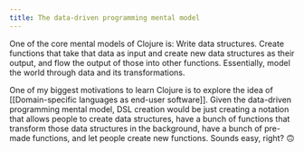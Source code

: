 ```yaml
---
title: The data-driven programming mental model
---
```

One of the core mental models of Clojure is: Write data structures. Create functions that take that data as input and create new data structures as their output, and flow the output of those into other functions. Essentially, model the world through data and its transformations. 

One of my biggest motivations to learn Clojure is to explore the idea of [[Domain-specific languages as end-user software]]. Given the data-driven programming mental model, DSL creation would be just creating a notation that allows people to create data structures, have a bunch of functions that transform those data structures in the background, have a bunch of pre-made functions, and let people create new functions. Sounds easy, right? 🙃️